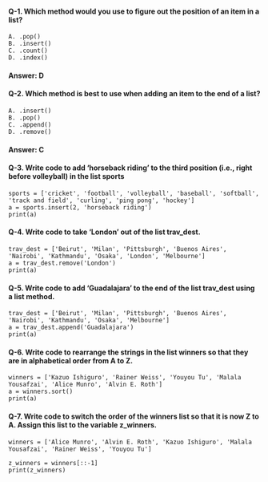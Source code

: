 ####  Q-1. Which method would you use to figure out the position of an item in a list?
```
A. .pop()
B. .insert()
C. .count()
D. .index()
```
#### Answer: D

#### Q-2.  Which method is best to use when adding an item to the end of a list?
```
A. .insert()
B. .pop()
C. .append()
D. .remove()
```
#### Answer: C

#### Q-3. Write code to add ‘horseback riding’ to the third position (i.e., right before volleyball) in the list sports
```
sports = ['cricket', 'football', 'volleyball', 'baseball', 'softball', 'track and field', 'curling', 'ping pong', 'hockey']
a = sports.insert(2, 'horseback riding')
print(a)
```

#### Q-4. Write code to take ‘London’ out of the list trav_dest.
```
trav_dest = ['Beirut', 'Milan', 'Pittsburgh', 'Buenos Aires', 'Nairobi', 'Kathmandu', 'Osaka', 'London', 'Melbourne']
a = trav_dest.remove('London')
print(a)
```

#### Q-5. Write code to add ‘Guadalajara’ to the end of the list trav_dest using a list method.
```
trav_dest = ['Beirut', 'Milan', 'Pittsburgh', 'Buenos Aires', 'Nairobi', 'Kathmandu', 'Osaka', 'Melbourne']
a = trav_dest.append('Guadalajara')
print(a)
```

#### Q-6. Write code to rearrange the strings in the list winners so that they are in alphabetical order from A to Z.
```
winners = ['Kazuo Ishiguro', 'Rainer Weiss', 'Youyou Tu', 'Malala Yousafzai', 'Alice Munro', 'Alvin E. Roth']
a = winners.sort()
print(a)
```

#### Q-7. Write code to switch the order of the winners list so that it is now Z to A. Assign this list to the variable z_winners.
```
winners = ['Alice Munro', 'Alvin E. Roth', 'Kazuo Ishiguro', 'Malala Yousafzai', 'Rainer Weiss', 'Youyou Tu']

z_winners = winners[::-1]
print(z_winners)
```
